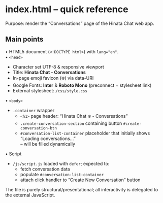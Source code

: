 # index.html – quick reference

Purpose: render the “Conversations” page of the Hinata Chat web app.

Main points
-----------

• HTML5 document (`<!DOCTYPE html>`) with `lang="en"`.  
• `<head>`
  - Character set UTF-8 & responsive viewport
  - Title: **Hinata Chat - Conversations**
  - In-page emoji favicon (❄️) via data-URI
  - Google Fonts: **Inter** & **Roboto Mono** (preconnect + stylesheet link)
  - External stylesheet: `/css/style.css`

• `<body>`
  - `.container` wrapper
    * `<h1>` page header: “Hinata Chat ❄️ - Conversations”
    * `.create-conversation-section` containing button `#create-conversation-btn`
    * `#conversation-list-container` placeholder that initially shows “Loading conversations…”  
      – will be filled dynamically

• Script  
  - `/js/script.js` loaded with `defer`; expected to:
    * fetch conversation data
    * populate `#conversation-list-container`
    * attach click handler to “Create New Conversation” button

The file is purely structural/presentational; all interactivity is delegated to the external JavaScript.